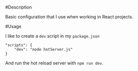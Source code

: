 #Description

Basic configuration that I use when working in React projects.

#Usage

I like to create a `dev` script in my `package.json`
```
"scripts": {
    "dev": "node hotServer.js"
}
```

And run the hot reload server with `npm run dev`.
